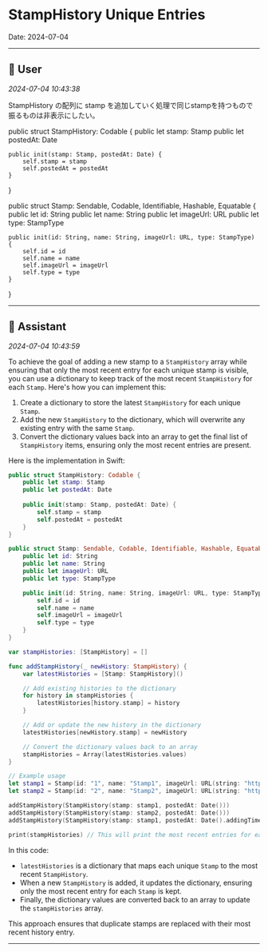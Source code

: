 # StampHistory Unique Entries

Date: 2024-07-04

---

## 👤 User
*2024-07-04 10:43:38*

StampHistory の配列に stamp を追加していく処理で同じstampを持つもので振るものは非表示にしたい。

public struct StampHistory: Codable {
    public let stamp: Stamp
    public let postedAt: Date
    
    public init(stamp: Stamp, postedAt: Date) {
        self.stamp = stamp
        self.postedAt = postedAt
    }
}



public struct Stamp: Sendable, Codable, Identifiable, Hashable, Equatable {
    public let id: String
    public let name: String
    public let imageUrl: URL
    public let type: StampType

    public init(id: String, name: String, imageUrl: URL, type: StampType) {
        self.id = id
        self.name = name
        self.imageUrl = imageUrl
        self.type = type
    }
}

---

## 🤖 Assistant
*2024-07-04 10:43:59*

To achieve the goal of adding a new stamp to a `StampHistory` array while ensuring that only the most recent entry for each unique stamp is visible, you can use a dictionary to keep track of the most recent `StampHistory` for each `Stamp`. Here's how you can implement this:

1. Create a dictionary to store the latest `StampHistory` for each unique `Stamp`.
2. Add the new `StampHistory` to the dictionary, which will overwrite any existing entry with the same `Stamp`.
3. Convert the dictionary values back into an array to get the final list of `StampHistory` items, ensuring only the most recent entries are present.

Here is the implementation in Swift:

```swift
public struct StampHistory: Codable {
    public let stamp: Stamp
    public let postedAt: Date
    
    public init(stamp: Stamp, postedAt: Date) {
        self.stamp = stamp
        self.postedAt = postedAt
    }
}

public struct Stamp: Sendable, Codable, Identifiable, Hashable, Equatable {
    public let id: String
    public let name: String
    public let imageUrl: URL
    public let type: StampType

    public init(id: String, name: String, imageUrl: URL, type: StampType) {
        self.id = id
        self.name = name
        self.imageUrl = imageUrl
        self.type = type
    }
}

var stampHistories: [StampHistory] = []

func addStampHistory(_ newHistory: StampHistory) {
    var latestHistories = [Stamp: StampHistory]()

    // Add existing histories to the dictionary
    for history in stampHistories {
        latestHistories[history.stamp] = history
    }

    // Add or update the new history in the dictionary
    latestHistories[newHistory.stamp] = newHistory

    // Convert the dictionary values back to an array
    stampHistories = Array(latestHistories.values)
}

// Example usage
let stamp1 = Stamp(id: "1", name: "Stamp1", imageUrl: URL(string: "http://example.com/stamp1.png")!, type: .someType)
let stamp2 = Stamp(id: "2", name: "Stamp2", imageUrl: URL(string: "http://example.com/stamp2.png")!, type: .someType)

addStampHistory(StampHistory(stamp: stamp1, postedAt: Date()))
addStampHistory(StampHistory(stamp: stamp2, postedAt: Date()))
addStampHistory(StampHistory(stamp: stamp1, postedAt: Date().addingTimeInterval(60)))

print(stampHistories) // This will print the most recent entries for each stamp
```

In this code:

- `latestHistories` is a dictionary that maps each unique `Stamp` to the most recent `StampHistory`.
- When a new `StampHistory` is added, it updates the dictionary, ensuring only the most recent entry for each `Stamp` is kept.
- Finally, the dictionary values are converted back to an array to update the `stampHistories` array.

This approach ensures that duplicate stamps are replaced with their most recent history entry.

---
